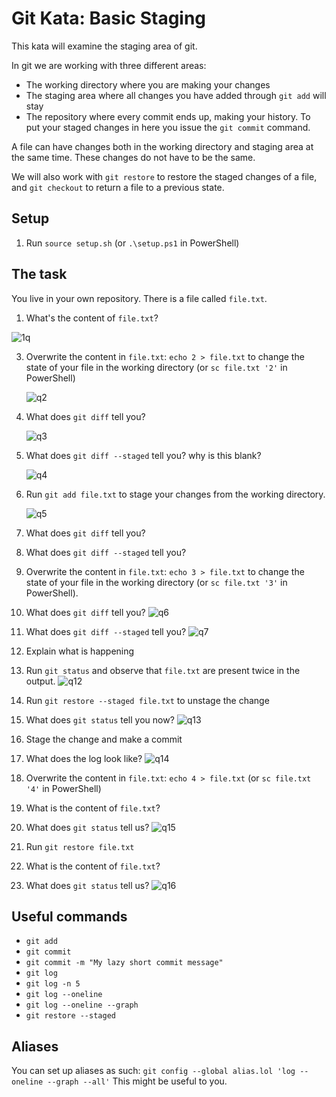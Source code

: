 # Git Kata: Basic Staging

This kata will examine the staging area of git.

In git we are working with three different areas:

* The working directory where you are making your changes
* The staging area where all changes you have added through `git add` will stay
* The repository where every commit ends up, making your history. To put your staged changes in here you issue the `git commit` command.

A file can have changes both in the working directory and staging area at the same time.
These changes do not have to be the same.

We will also work with `git restore` to restore the staged changes of a file, and `git checkout` to return a file to a previous state.

## Setup

1. Run `source setup.sh` (or `.\setup.ps1` in PowerShell)

## The task

You live in your own repository. There is a file called `file.txt`.

1. What's the content of `file.txt`?
   
  ![1q](https://github.com/NesrinAbuMnezel/basic-staging/assets/95749191/95388fc3-0710-4d2e-85aa-5bc7806e7679)

3. Overwrite the content in `file.txt`: `echo 2 > file.txt` to change the state of your file in the working directory (or `sc file.txt '2'` in PowerShell)

   ![q2](https://github.com/NesrinAbuMnezel/basic-staging/assets/95749191/b7b77367-dc4f-4b2b-8108-17c0a2077be2)

5. What does `git diff` tell you?

   ![q3](https://github.com/NesrinAbuMnezel/basic-staging/assets/95749191/1c372879-87bc-4d11-bb48-531c368e9f8a)

7. What does `git diff --staged` tell you? why is this blank?

   ![q4](https://github.com/NesrinAbuMnezel/basic-staging/assets/95749191/54a1f6a3-ef89-48a9-9142-8584259271a6)

9. Run `git add file.txt` to stage your changes from the working directory.

   ![q5](https://github.com/NesrinAbuMnezel/basic-staging/assets/95749191/edb95907-affc-4cd2-9f06-4feec11427a3)

11. What does `git diff` tell you?
12. What does `git diff --staged` tell you?
13. Overwrite the content in `file.txt`: `echo 3 > file.txt` to change the state of your file in the working directory (or `sc file.txt '3'` in PowerShell).
14. What does `git diff` tell you?
    ![q6](https://github.com/NesrinAbuMnezel/basic-staging/assets/95749191/98cff215-e463-4313-9c96-af196647ba5e)

16. What does `git diff --staged` tell you?
    ![q7](https://github.com/NesrinAbuMnezel/basic-staging/assets/95749191/c6bfc078-88dd-40d1-a3cf-b1836d45711d)

18. Explain what is happening
19. Run `git status` and observe that `file.txt` are present twice in the output.
    ![q12](https://github.com/NesrinAbuMnezel/basic-staging/assets/95749191/2508fc0b-74eb-479b-9b32-ce640f4a67a5)

21. Run `git restore --staged file.txt` to unstage the change
22. What does `git status` tell you now?
    ![q13](https://github.com/NesrinAbuMnezel/basic-staging/assets/95749191/74f47e03-101a-4fe5-ae53-d9d9a01211b6)

24. Stage the change and make a commit
25. What does the log look like?
    ![q14](https://github.com/NesrinAbuMnezel/basic-staging/assets/95749191/ca762226-fc53-4df6-ba6d-8931912075b8)

27. Overwrite the content in `file.txt`: `echo 4 > file.txt` (or `sc file.txt '4'` in PowerShell)
28. What is the content of `file.txt`?
29. What does `git status` tell us?
    ![q15](https://github.com/NesrinAbuMnezel/basic-staging/assets/95749191/9906c85c-bfa1-46eb-a737-078f415fab70)

31. Run `git restore file.txt`
32. What is the content of `file.txt`?
33. What does `git status` tell us?
   ![q16](https://github.com/NesrinAbuMnezel/basic-staging/assets/95749191/a6b1cc93-7e69-4faa-8bf8-fddd79a8de1e)

## Useful commands

- `git add`
- `git commit`
- `git commit -m "My lazy short commit message"`
- `git log`
- `git log -n 5`
- `git log --oneline`
- `git log --oneline --graph`
- `git restore --staged`

## Aliases

You can set up aliases as such:
`git config --global alias.lol 'log --oneline --graph --all'`
This might be useful to you.
